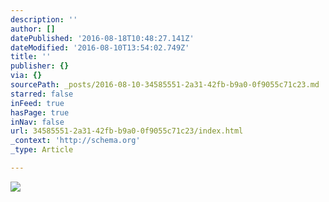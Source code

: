 ```yaml
---
description: ''
author: []
datePublished: '2016-08-18T10:48:27.141Z'
dateModified: '2016-08-10T13:54:02.749Z'
title: ''
publisher: {}
via: {}
sourcePath: _posts/2016-08-10-34585551-2a31-42fb-b9a0-0f9055c71c23.md
starred: false
inFeed: true
hasPage: true
inNav: false
url: 34585551-2a31-42fb-b9a0-0f9055c71c23/index.html
_context: 'http://schema.org'
_type: Article

---
```

![](https://the-grid-user-content.s3-us-west-2.amazonaws.com/0653590a-51be-4a72-8018-7a8f338cee4c.jpg)